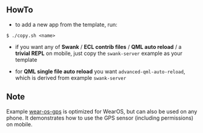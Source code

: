 
HowTo
-----

* to add a new app from the template, run:

```
$ ./copy.sh <name>
```

* if you want any of **Swank** / **ECL contrib files** / **QML auto reload** /
  a **trivial REPL** on mobile, just copy the `swank-server` example as your
  template

* for **QML single file auto reload** you want `advanced-qml-auto-reload`,
  which is derived from example `swank-server`



Note
----

Example [wear-os-gps](wear-os-gps/) is optimized for WearOS, but can also be
used on any phone. It demonstrates how to use the GPS sensor (including
permissions) on mobile.
